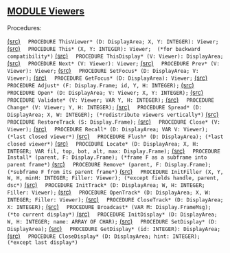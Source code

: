 
## [MODULE Viewers](https://github.com/io-core/Oberon/blob/main/Viewers.Mod)

Procedures:

[(src)](https://github.com/io-core/Oberon/blob/main/Viewers.Mod#L42) `  PROCEDURE ThisViewer* (D: DisplayArea; X, Y: INTEGER): Viewer;`
[(src)](https://github.com/io-core/Oberon/blob/main/Viewers.Mod#L55) `  PROCEDURE This* (X, Y: INTEGER): Viewer;  (*for backward compatibility*)`
[(src)](https://github.com/io-core/Oberon/blob/main/Viewers.Mod#L62) `  PROCEDURE ThisDisplay* (V: Viewer): DisplayArea;`
[(src)](https://github.com/io-core/Oberon/blob/main/Viewers.Mod#L68) `  PROCEDURE Next* (V: Viewer): Viewer;`
[(src)](https://github.com/io-core/Oberon/blob/main/Viewers.Mod#L74) `  PROCEDURE Prev* (V: Viewer): Viewer;`
[(src)](https://github.com/io-core/Oberon/blob/main/Viewers.Mod#L78) `  PROCEDURE SetFocus* (D: DisplayArea; V: Viewer);`
[(src)](https://github.com/io-core/Oberon/blob/main/Viewers.Mod#L83) `  PROCEDURE GetFocus* (D: DisplayArea): Viewer;`
[(src)](https://github.com/io-core/Oberon/blob/main/Viewers.Mod#L87) `  PROCEDURE Adjust* (F: Display.Frame; id, Y, H: INTEGER);`
[(src)](https://github.com/io-core/Oberon/blob/main/Viewers.Mod#L92) `  PROCEDURE Open* (D: DisplayArea; V: Viewer; X, Y: INTEGER);`
[(src)](https://github.com/io-core/Oberon/blob/main/Viewers.Mod#L115) `  PROCEDURE Validate* (V: Viewer; VAR Y, H: INTEGER);`
[(src)](https://github.com/io-core/Oberon/blob/main/Viewers.Mod#L131) `  PROCEDURE Change* (V: Viewer; Y, H: INTEGER);`
[(src)](https://github.com/io-core/Oberon/blob/main/Viewers.Mod#L170) `  PROCEDURE Spread* (D: DisplayArea; X, W: INTEGER); (*redistribute viewers vertically*)`
[(src)](https://github.com/io-core/Oberon/blob/main/Viewers.Mod#L192) `  PROCEDURE RestoreTrack (S: Display.Frame);`
[(src)](https://github.com/io-core/Oberon/blob/main/Viewers.Mod#L204) `  PROCEDURE Close* (V: Viewer);`
[(src)](https://github.com/io-core/Oberon/blob/main/Viewers.Mod#L224) `  PROCEDURE Recall* (D: DisplayArea; VAR V: Viewer); (*last closed viewer*)`
[(src)](https://github.com/io-core/Oberon/blob/main/Viewers.Mod#L228) `  PROCEDURE Flush* (D: DisplayArea); (*last closed viewer*)`
[(src)](https://github.com/io-core/Oberon/blob/main/Viewers.Mod#L232) `  PROCEDURE Locate* (D: DisplayArea; X, H: INTEGER; VAR fil, top, bot, alt, max: Display.Frame);`
[(src)](https://github.com/io-core/Oberon/blob/main/Viewers.Mod#L255) `  PROCEDURE Install* (parent, F: Display.Frame); (*frame F as a subframe into parent frame*)`
[(src)](https://github.com/io-core/Oberon/blob/main/Viewers.Mod#L265) `  PROCEDURE Remove* (parent, F: Display.Frame); (*subframe F from its parent frame*)`
[(src)](https://github.com/io-core/Oberon/blob/main/Viewers.Mod#L275) `  PROCEDURE InitFiller (X, Y, W, H, minH: INTEGER; Filler: Viewer); (*except fields handle, parent, dsc*)`
[(src)](https://github.com/io-core/Oberon/blob/main/Viewers.Mod#L280) `  PROCEDURE InitTrack* (D: DisplayArea; W, H: INTEGER; Filler: Viewer);`
[(src)](https://github.com/io-core/Oberon/blob/main/Viewers.Mod#L292) `  PROCEDURE OpenTrack* (D: DisplayArea; X, W: INTEGER; Filler: Viewer);`
[(src)](https://github.com/io-core/Oberon/blob/main/Viewers.Mod#L313) `  PROCEDURE CloseTrack* (D: DisplayArea; X: INTEGER);`
[(src)](https://github.com/io-core/Oberon/blob/main/Viewers.Mod#L330) `  PROCEDURE Broadcast* (VAR M: Display.FrameMsg); (*to current display*)`
[(src)](https://github.com/io-core/Oberon/blob/main/Viewers.Mod#L343) `  PROCEDURE InitDisplay* (D: DisplayArea; W, H: INTEGER; name: ARRAY OF CHAR);`
[(src)](https://github.com/io-core/Oberon/blob/main/Viewers.Mod#L355) `  PROCEDURE SetDisplay* (D: DisplayArea);`
[(src)](https://github.com/io-core/Oberon/blob/main/Viewers.Mod#L362) `  PROCEDURE GetDisplay* (id: INTEGER): DisplayArea;`
[(src)](https://github.com/io-core/Oberon/blob/main/Viewers.Mod#L369) `  PROCEDURE CloseDisplay* (D: DisplayArea; hint: INTEGER); (*except last display*)`
